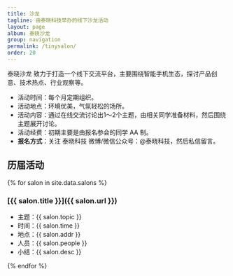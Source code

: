 ```yaml
---
title: 沙龙
tagline: 由泰晓科技举办的线下沙龙活动
layout: page
album: 泰晓沙龙
group: navigation
permalink: /tinysalon/
order: 20
---
```


泰晓沙龙 致力于打造一个线下交流平台，主要围绕智能手机生态，探讨产品创意、技术热点、行业观察等。

* 活动时间：每个月定期组织。
* 活动地点：环境优美，气氛轻松的场所。
* 活动内容：通过在线交流讨论出1～2个主题，由相关同学准备材料，然后围绕主题展开讨论。
* 活动经费：初期主要是由报名参会的同学 AA 制。
* <b>报名方式</b>：关注 泰晓科技 微博/微信公众号：@泰晓科技，然后私信留言。

## 历届活动

{% for salon in site.data.salons %}

### [{{ salon.title }}]({{ salon.url }})

  * 主题：{{ salon.topic }}
  * 时间：{{ salon.time }}
  * 地点：{{ salon.addr }}
  * 人员：{{ salon.people }}
  * 小结：{{ salon.desc }}

{% endfor %}

